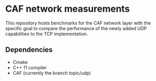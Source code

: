 # CAF network measurements

This repository hosts benchmarks for the CAF network layer with the specific goal to compare the performance of the newly added UDP capabilities to the TCP implementation.


## Dependencies

* Cmake
* C++ 11 compiler
* CAF (currently the branch topic/udp)


